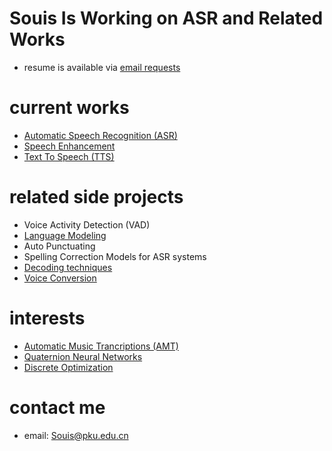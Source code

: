# Souis Is Working on ASR and Related Works
- resume is available via [email requests](mailto:Souis@pku.edu.cn)

# current works

- [Automatic Speech Recognition (ASR)](ASR.md)
- [Speech Enhancement](SE.md)
- [Text To Speech (TTS)](TTS.md)

# related side projects

- Voice Activity Detection (VAD)
- [Language Modeling](LanguageModeling.md)
- Auto Punctuating
- Spelling Correction Models for ASR systems
- [Decoding techniques](decode.md)
- [Voice Conversion](VoiceConversion.md)

# interests

- [Automatic Music Trancriptions (AMT)](AMT.md)
- [Quaternion Neural Networks](QuaternionNeuralNetworks.md)
- [Discrete Optimization](DiscreteOptimization.md)

# contact me
- email: Souis@pku.edu.cn
